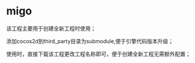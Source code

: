 migo
====

该工程主要用于创建全新工程时使用；

添加cocos2d到third_party目录为submodule,便于引擎代码版本升级；

使用时，直接下载该工程更改工程名称即可，便于创建全新工程无需额外配置；
